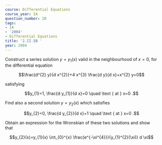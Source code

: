 ```yaml
---
course: Differential Equations
course_year: IA
question_number: 20
tags:
- IA
- '2004'
- Differential Equations
title: '2.II.5B '
year: 2004
---
```



Construct a series solution $y=y_{1}(x)$ valid in the neighbourhood of $x=0$, for the differential equation

$$\frac{d^{2} y}{d x^{2}}+4 x^{3} \frac{d y}{d x}+x^{2} y=0$$

satisfying

$$y_{1}=1, \frac{d y_{1}}{d x}=0 \quad \text { at } x=0 .$$

Find also a second solution $y=y_{2}(x)$ which satisfies

$$y_{2}=0, \frac{d y_{2}}{d x}=1 \quad \text { at } x=0 .$$

Obtain an expression for the Wronskian of these two solutions and show that

$$y_{2}(x)=y_{1}(x) \int_{0}^{x} \frac{e^{-\xi^{4}}}{y_{1}^{2}(\xi)} d \xi$$